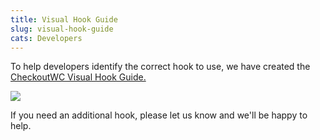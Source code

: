 ```yaml
---
title: Visual Hook Guide
slug: visual-hook-guide
cats: Developers
---
```



  <p>
    To help developers identify the correct hook to use, we have created the <a href="https://visualhookguide.checkoutwc.com/checkout/?add-to-cart=70" target="_blank">CheckoutWC Visual Hook Guide.</a>
  </p>
  <p>
    <img src="https://s3.amazonaws.com/helpscout.net/docs/assets/5bdde2822c7d3a01757ac42e/images/5d260e84042863478674bba6/file-2P1VtlTYSC.png" />
  </p>
  <p>
    If you need an additional hook, please let us know and we'll be happy to help.&nbsp;
  </p>
